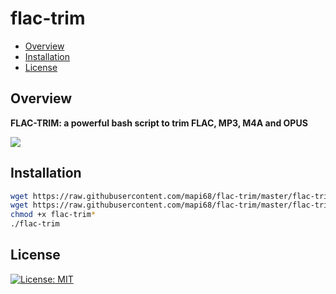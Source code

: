 # flac-trim

* [Overview](#overview)
* [Installation](#installation)
* [License](#license)

## Overview
<b>FLAC-TRIM: a powerful bash script to trim FLAC, MP3, M4A and OPUS</b><br>

<img src="https://i.postimg.cc/cH1wHWKw/FLAC-logo.png">

## Installation

```bash
wget https://raw.githubusercontent.com/mapi68/flac-trim/master/flac-trim.conf
wget https://raw.githubusercontent.com/mapi68/flac-trim/master/flac-trim
chmod +x flac-trim*
./flac-trim
```

## License
[![License: MIT](https://img.shields.io/badge/License-MIT-blue.svg)](LICENSE.md)
